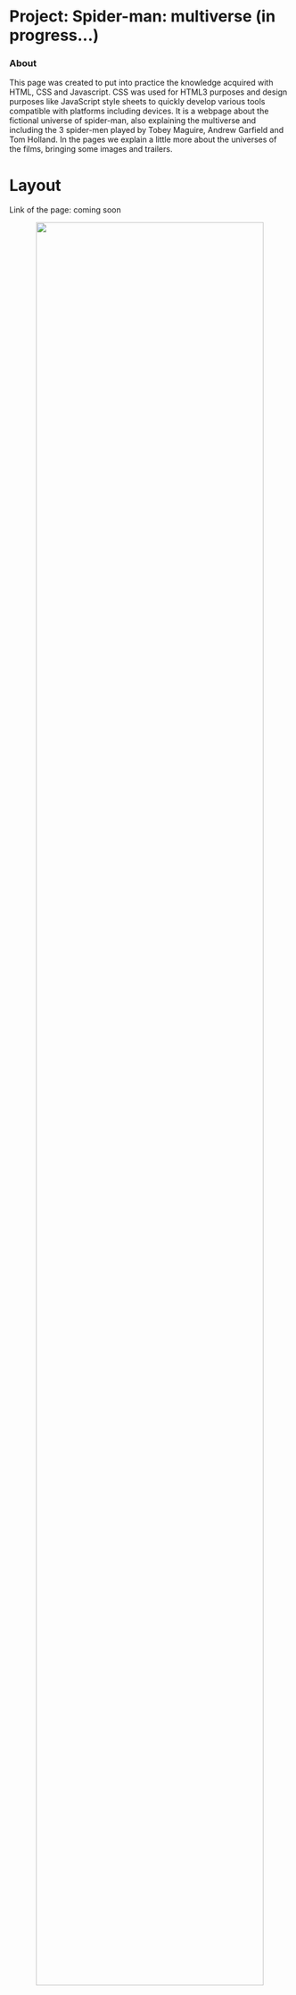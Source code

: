 # Project: Spider-man: multiverse (in progress...)

<h3> About </h3>
<p>This page was created to put into practice the knowledge acquired with HTML, CSS and Javascript.
CSS was used for HTML3 purposes and design purposes like JavaScript style sheets to quickly develop various tools compatible with platforms including devices.
It is a webpage about the fictional universe of spider-man, also explaining the multiverse and including the 3 spider-men played by Tobey Maguire, Andrew Garfield and Tom Holland. In the pages we explain a little more about the universes of the films, bringing some images and trailers. </p>

# Layout

<p>Link of the page: coming soon </p>

<div align="center">
<img src="https://user-images.githubusercontent.com/26259171/169074904-fbd95086-ff06-4d47-970c-b99d88aa6bf5.png" width="90%" />
</div>

# Technologies
<ul>
  <li>HTML</li>
  <li>CSS</li>
  <li>Javascript</li>
</ul>

#

<p><i><b>Author: Lucas Magno Barros Lisbôa </b></i></p>
<p><b>Instructors: </b></p>
 <ul>
  <li>Diogo Mainardes https://www.linkedin.com/in/diogomainardes/</li>
  <li>Michele Ambrosio https://www.linkedin.com/in/michele-ambrosio-a4899661/</li> 
  </ul>

 <div> 
   <a href = "mailto:lucasmlisboa32@gmail.com"><img src="https://img.shields.io/badge/Gmail-D14836?style=for-the-badge&logo=gmail&logoColor=white" target="_blank"></a>
  <a href="https://www.linkedin.com/in/lucasmlisboa/?locale=en_US" target="_blank"><img src="https://img.shields.io/badge/-LinkedIn-%230077B5?style=for-the-badge&logo=linkedin&logoColor=white" target="_blank"></a>
 </div>

